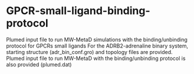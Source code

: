 # GPCR-small-ligand-binding-protocol
Plumed input file to run MW-MetaD simulations with the  binding/unbinding protocol for GPCRs small ligands
For the ADRB2-adrenaline binary system, starting structure (adr_bin_conf.gro) and topology files are provided. Plumed input file to run MW-MetaD with the binding/unbinding protocol is also provided (plumed.dat)
